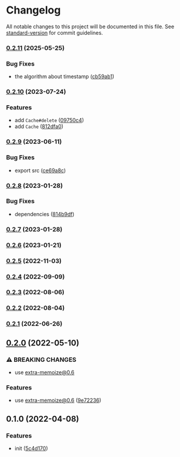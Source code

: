 # Changelog

All notable changes to this project will be documented in this file. See [standard-version](https://github.com/conventional-changelog/standard-version) for commit guidelines.

### [0.2.11](https://github.com/extra-memoize/memory-cache/compare/v0.2.10...v0.2.11) (2025-05-25)


### Bug Fixes

* the algorithm about timestamp ([cb59ab1](https://github.com/extra-memoize/memory-cache/commit/cb59ab19403133f77490fb9104a33f3ddcf5b0fb))

### [0.2.10](https://github.com/extra-memoize/memory-cache/compare/v0.2.9...v0.2.10) (2023-07-24)


### Features

* add `Cache#delete` ([09750c4](https://github.com/extra-memoize/memory-cache/commit/09750c470acee7e301a67f87e636d6cec58aa2ff))
* add `Cache` ([812dfa0](https://github.com/extra-memoize/memory-cache/commit/812dfa018b9f17c39eb4be37f0bb54aa9009a290))

### [0.2.9](https://github.com/extra-memoize/memory-cache/compare/v0.2.8...v0.2.9) (2023-06-11)


### Bug Fixes

* export src ([ce69a8c](https://github.com/extra-memoize/memory-cache/commit/ce69a8c33235ad6ea5234d2a2c13bc419060aa8f))

### [0.2.8](https://github.com/extra-memoize/memory-cache/compare/v0.2.7...v0.2.8) (2023-01-28)


### Bug Fixes

* dependencies ([814b9df](https://github.com/extra-memoize/memory-cache/commit/814b9df8512f4b4dc6470b1fa1ec1ed31dbd3f83))

### [0.2.7](https://github.com/extra-memoize/memory-cache/compare/v0.2.6...v0.2.7) (2023-01-28)

### [0.2.6](https://github.com/extra-memoize/memory-cache/compare/v0.2.5...v0.2.6) (2023-01-21)

### [0.2.5](https://github.com/extra-memoize/memory-cache/compare/v0.2.4...v0.2.5) (2022-11-03)

### [0.2.4](https://github.com/extra-memoize/memory-cache/compare/v0.2.3...v0.2.4) (2022-09-09)

### [0.2.3](https://github.com/extra-memoize/memory-cache/compare/v0.2.2...v0.2.3) (2022-08-06)

### [0.2.2](https://github.com/extra-memoize/memory-cache/compare/v0.2.1...v0.2.2) (2022-08-04)

### [0.2.1](https://github.com/extra-memoize/memory-cache/compare/v0.2.0...v0.2.1) (2022-06-26)

## [0.2.0](https://github.com/extra-memoize/memory-cache/compare/v0.1.0...v0.2.0) (2022-05-10)


### ⚠ BREAKING CHANGES

* use extra-memoize@0.6

### Features

* use extra-memoize@0.6 ([9e72236](https://github.com/extra-memoize/memory-cache/commit/9e72236114a1764166d479afe384193081c727b3))

## 0.1.0 (2022-04-08)


### Features

* init ([5c4d170](https://github.com/extra-memoize/memory-cache/commit/5c4d170569bb5aec61987ebac77f770d45a6cff7))
